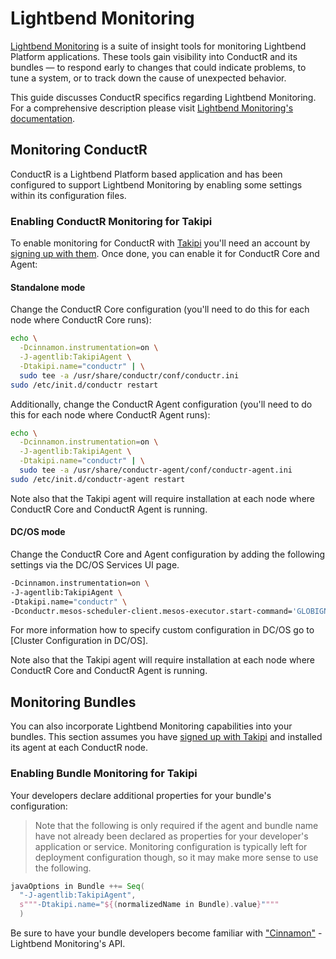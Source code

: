 # Lightbend Monitoring

[Lightbend Monitoring](http://www.lightbend.com/products/monitoring) is a suite of insight tools for monitoring Lightbend Platform applications. These tools gain visibility into ConductR and its bundles — to respond early to changes that could indicate problems, to tune a system, or to track down the cause of unexpected behavior.

This guide discusses ConductR specifics regarding Lightbend Monitoring. For a comprehensive description please visit [Lightbend Monitoring's documentation](http://monitoring.lightbend.com/docs/latest/home.html).

## Monitoring ConductR

ConductR is a Lightbend Platform based application and has been configured to support Lightbend Monitoring by enabling some settings within its configuration files.

### Enabling ConductR Monitoring for Takipi

To enable monitoring for ConductR with [Takipi](https://www.takipi.com/) you'll need an account by [signing up with them](https://app.takipi.com/). Once done, you can enable it for ConductR Core and Agent:

#### Standalone mode

Change the ConductR Core configuration (you'll need to do this for each node where ConductR Core runs):

```bash
echo \
  -Dcinnamon.instrumentation=on \
  -J-agentlib:TakipiAgent \
  -Dtakipi.name="conductr" | \
  sudo tee -a /usr/share/conductr/conf/conductr.ini
sudo /etc/init.d/conductr restart
```

Additionally, change the ConductR Agent configuration (you'll need to do this for each node where ConductR Agent runs):

```bash
echo \
  -Dcinnamon.instrumentation=on \
  -J-agentlib:TakipiAgent \
  -Dtakipi.name="conductr" | \
  sudo tee -a /usr/share/conductr-agent/conf/conductr-agent.ini
sudo /etc/init.d/conductr-agent restart
```

Note also that the Takipi agent will require installation at each node where ConductR Core and ConductR Agent is running.

#### DC/OS mode

Change the ConductR Core and Agent configuration by adding the following settings via the DC/OS Services UI page.

```bash
-Dcinnamon.instrumentation=on \
-J-agentlib:TakipiAgent \
-Dtakipi.name="conductr" \
-Dconductr.mesos-scheduler-client.mesos-executor.start-command='GLOBIGNORE='"'"'*.tar.gz:*.tgz'"'"' && export JAVA_HOME=$(echo $(pwd)/jre*) && ./conductr-agent-*/bin/conductr-agent -Dcinnamon.instrumentation=on -J-agentlib:TakipiAgent -Dtakipi.name=conductr"'
```

For more information how to specify custom configuration in DC/OS go to [Cluster Configuration in DC/OS].

Note also that the Takipi agent will require installation at each node where ConductR Core and ConductR Agent is running.


## Monitoring Bundles

You can also incorporate Lightbend Monitoring capabilities into your bundles. This section assumes you have [signed up with Takipi]((https://app.takipi.com/)) and installed its agent at each ConductR node.

### Enabling Bundle Monitoring for Takipi

Your developers declare additional properties for your bundle's configuration:

> Note that the following is only required if the agent and bundle name have not already been declared as properties for your developer's application or service. Monitoring configuration is typically left for deployment configuration though, so it may make more sense to use the following.

```scala
javaOptions in Bundle ++= Seq(
  "-J-agentlib:TakipiAgent",
  s"""-Dtakipi.name="${(normalizedName in Bundle).value}""""
  )
```

Be sure to have your bundle developers become familiar with ["Cinnamon"](http://monitoring.lightbend.com/docs/latest/home.html) - Lightbend Monitoring's API.
